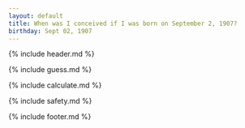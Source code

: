 ```yaml
---
layout: default
title: When was I conceived if I was born on September 2, 1907?
birthday: Sept 02, 1907
---
```


{% include header.md %}

{% include guess.md %}

{% include calculate.md %}

{% include safety.md %}

{% include footer.md %}



